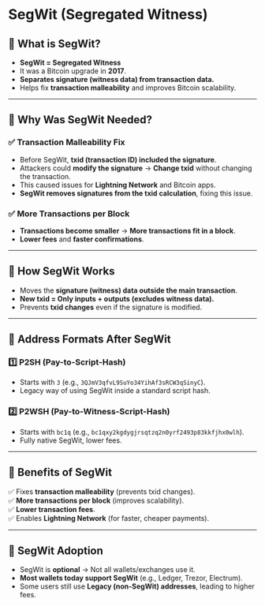 # SegWit (Segregated Witness)  

## 🔹 What is SegWit?  
- **SegWit = Segregated Witness**  
- It was a Bitcoin upgrade in **2017**.  
- **Separates signature (witness data) from transaction data.**  
- Helps fix **transaction malleability** and improves Bitcoin scalability.  

---

## 🔹 Why Was SegWit Needed?  
### ✅ Transaction Malleability Fix  
- Before SegWit, **txid (transaction ID) included the signature**.  
- Attackers could **modify the signature** → **Change txid** without changing the transaction.  
- This caused issues for **Lightning Network** and Bitcoin apps.  
- **SegWit removes signatures from the txid calculation**, fixing this issue.  

### ✅ More Transactions per Block  
- **Transactions become smaller** → **More transactions fit in a block**.  
- **Lower fees** and **faster confirmations**.  

---

## 🔹 How SegWit Works  
- Moves the **signature (witness) data outside the main transaction**.  
- **New txid = Only inputs + outputs (excludes witness data).**  
- Prevents **txid changes** even if the signature is modified.  

---

## 🔹 Address Formats After SegWit  
### 1️⃣ **P2SH (Pay-to-Script-Hash)**  
- Starts with `3` (e.g., `3QJmV3qfvL9SuYo34YihAf3sRCW3qSinyC`).  
- Legacy way of using SegWit inside a standard script hash.  

### 2️⃣ **P2WSH (Pay-to-Witness-Script-Hash)**  
- Starts with `bc1q` (e.g., `bc1qxy2kgdygjrsqtzq2n0yrf2493p83kkfjhx0wlh`).  
- Fully native SegWit, lower fees.  

---

## 🔹 Benefits of SegWit  
✅ Fixes **transaction malleability** (prevents txid changes).  
✅ **More transactions per block** (improves scalability).  
✅ **Lower transaction fees**.  
✅ Enables **Lightning Network** (for faster, cheaper payments).  

---

## 🔹 SegWit Adoption  
- SegWit is **optional** → Not all wallets/exchanges use it.  
- **Most wallets today support SegWit** (e.g., Ledger, Trezor, Electrum).  
- Some users still use **Legacy (non-SegWit) addresses**, leading to higher fees.